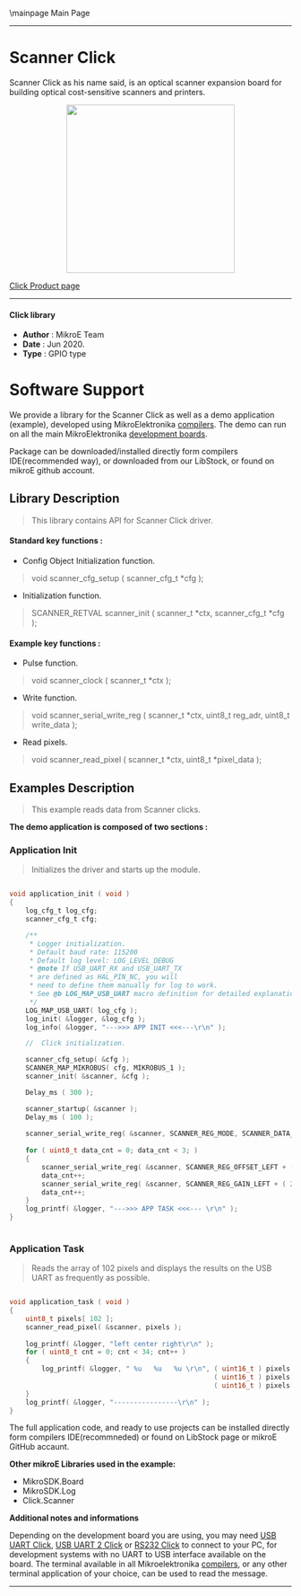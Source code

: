 \mainpage Main Page
 
---
# Scanner Click

Scanner Click as his name said, is an optical scanner expansion board for building optical cost-sensitive scanners and printers.

<p align="center">
  <img src="https://download.mikroe.com/images/click_for_ide/scanner_click.png" height=300px>
</p>


[Click Product page](https://www.mikroe.com/scanner-click)

---


#### Click library 

- **Author**        : MikroE Team
- **Date**          : Jun 2020.
- **Type**          : GPIO type


# Software Support

We provide a library for the Scanner Click 
as well as a demo application (example), developed using MikroElektronika 
[compilers](https://shop.mikroe.com/compilers). 
The demo can run on all the main MikroElektronika [development boards](https://shop.mikroe.com/development-boards).

Package can be downloaded/installed directly form compilers IDE(recommended way), or downloaded from our LibStock, or found on mikroE github account. 

## Library Description

> This library contains API for Scanner Click driver.

#### Standard key functions :

- Config Object Initialization function.
> void scanner_cfg_setup ( scanner_cfg_t *cfg ); 
 
- Initialization function.
> SCANNER_RETVAL scanner_init ( scanner_t *ctx, scanner_cfg_t *cfg );

#### Example key functions :

- Pulse function.
> void scanner_clock ( scanner_t *ctx );
 
- Write function.
> void scanner_serial_write_reg ( scanner_t *ctx, uint8_t reg_adr, uint8_t write_data );

- Read pixels.
> void scanner_read_pixel ( scanner_t *ctx, uint8_t *pixel_data );

## Examples Description

> This example reads data from Scanner clicks.

**The demo application is composed of two sections :**

### Application Init 

> Initializes the driver and starts up the module.

```c

void application_init ( void )
{
    log_cfg_t log_cfg;
    scanner_cfg_t cfg;

    /** 
     * Logger initialization.
     * Default baud rate: 115200
     * Default log level: LOG_LEVEL_DEBUG
     * @note If USB_UART_RX and USB_UART_TX 
     * are defined as HAL_PIN_NC, you will 
     * need to define them manually for log to work. 
     * See @b LOG_MAP_USB_UART macro definition for detailed explanation.
     */
    LOG_MAP_USB_UART( log_cfg );
    log_init( &logger, &log_cfg );
    log_info( &logger, "--->>> APP INIT <<<---\r\n" );

    //  Click initialization.

    scanner_cfg_setup( &cfg );
    SCANNER_MAP_MIKROBUS( cfg, MIKROBUS_1 );
    scanner_init( &scanner, &cfg );

    Delay_ms ( 300 );

    scanner_startup( &scanner );
    Delay_ms ( 100 );
    
    scanner_serial_write_reg( &scanner, SCANNER_REG_MODE, SCANNER_DATA_NORMAL_MODE );
    
    for ( uint8_t data_cnt = 0; data_cnt < 3; )
    {
        scanner_serial_write_reg( &scanner, SCANNER_REG_OFFSET_LEFT + ( 2 * data_cnt ), 25 );
        data_cnt++;
        scanner_serial_write_reg( &scanner, SCANNER_REG_GAIN_LEFT + ( 2 * data_cnt ), 25 );
        data_cnt++;
    }
    log_printf( &logger, "--->>> APP TASK <<<--- \r\n" );
}
  
```

### Application Task

> Reads the array of 102 pixels and displays the results on the USB UART as frequently as possible.

```c

void application_task ( void )
{
    uint8_t pixels[ 102 ];
    scanner_read_pixel( &scanner, pixels );
    
    log_printf( &logger, "left center right\r\n" );
    for ( uint8_t cnt = 0; cnt < 34; cnt++ )
    {
        log_printf( &logger, " %u   %u   %u \r\n", ( uint16_t ) pixels[ cnt ], 
                                                   ( uint16_t ) pixels[ cnt + 34 ], 
                                                   ( uint16_t ) pixels[ cnt + 68 ] );
    }
    log_printf( &logger, "----------------\r\n" );
}

```

The full application code, and ready to use projects can be  installed directly form compilers IDE(recommneded) or found on LibStock page or mikroE GitHub accaunt.

**Other mikroE Libraries used in the example:** 

- MikroSDK.Board
- MikroSDK.Log
- Click.Scanner

**Additional notes and informations**

Depending on the development board you are using, you may need 
[USB UART Click](https://shop.mikroe.com/usb-uart-click), 
[USB UART 2 Click](https://shop.mikroe.com/usb-uart-2-click) or 
[RS232 Click](https://shop.mikroe.com/rs232-click) to connect to your PC, for 
development systems with no UART to USB interface available on the board. The 
terminal available in all Mikroelektronika 
[compilers](https://shop.mikroe.com/compilers), or any other terminal application 
of your choice, can be used to read the message.



---
